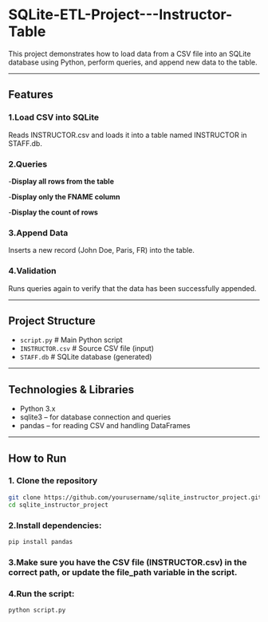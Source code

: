 # SQLite-ETL-Project---Instructor-Table
This project demonstrates how to load data from a CSV file into an SQLite database using Python, perform queries, and append new data to the table.

---

## Features

### 1.Load CSV into SQLite
Reads INSTRUCTOR.csv and loads it into a table named INSTRUCTOR in STAFF.db.

### 2.Queries

-**Display all rows from the table**

-**Display only the FNAME column**

-**Display the count of rows**

### 3.Append Data
Inserts a new record (John Doe, Paris, FR) into the table.

### 4.Validation
Runs queries again to verify that the data has been successfully appended.

---

## Project Structure
- `script.py`             # Main Python script
- `INSTRUCTOR.csv`        # Source CSV file (input)
- `STAFF.db`              # SQLite database (generated)

---

## Technologies & Libraries

- Python 3.x
- sqlite3 – for database connection and queries
- pandas – for reading CSV and handling DataFrames

---

## How to Run

### 1. Clone the repository
```bash
git clone https://github.com/yourusername/sqlite_instructor_project.git
cd sqlite_instructor_project
```

### 2.Install dependencies:
```bash
pip install pandas
```

### 3.Make sure you have the CSV file (INSTRUCTOR.csv) in the correct path, or update the file_path variable in the script.

### 4.Run the script:
```bash
python script.py
```
